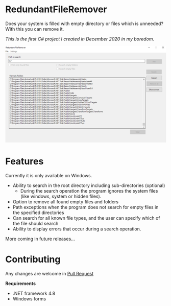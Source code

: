 # RedundantFileRemover
Does your system is filled with empty directory or files which is unneeded? With this you can remove it.

_This is the first C# project I created in December 2020 in my boredom._

![Main window](img/MainWindow.png?raw=true "Main window")

# Features
Currently it is only available on Windows.

- Ability to search in the root directory including sub-directories (optional)
  - During the search operation the program ignores the system files (like windows, system or hidden files).
- Option to remove all found empty files and folders
- Path exceptions when the program does not search for empty files in the specified directories
- Can search for all known file types, and the user can specify which of the file should search
- Ability to display errors that occur during a search operation.

More coming in future releases...

# Contributing
Any changes are welcome in [Pull Request](https://docs.github.com/en/free-pro-team@latest/github/collaborating-with-issues-and-pull-requests/about-pull-requests)

**Requirements**
- .NET framework 4.8
- Windows forms
